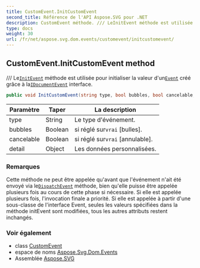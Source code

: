 ```yaml
---
title: CustomEvent.InitCustomEvent
second_title: Référence de l'API Aspose.SVG pour .NET
description: CustomEvent méthode. /// LeInitEvent méthode est utilisée pour initialiser la valeur dunEvent créé grâce à laIDocumentEvent interface.
type: docs
weight: 30
url: /fr/net/aspose.svg.dom.events/customevent/initcustomevent/
---
```

## CustomEvent.InitCustomEvent method

/// Le[`InitEvent`](../../event/initevent/) méthode est utilisée pour initialiser la valeur d'un[`Event`](../../event/) créé grâce à la[`IDocumentEvent`](../../idocumentevent/) interface.

```csharp
public void InitCustomEvent(string type, bool bubbles, bool cancelable, object detail)
```

| Paramètre | Taper | La description |
| --- | --- | --- |
| type | String | Le type d'événement. |
| bubbles | Boolean | si réglé sur`vrai` [bulles]. |
| cancelable | Boolean | si réglé sur`vrai` [annulable]. |
| detail | Object | Les données personnalisées. |

### Remarques

Cette méthode ne peut être appelée qu'avant que l'événement n'ait été envoyé via le[`DispatchEvent`](../../ieventtarget/dispatchevent/) méthode, bien qu'elle puisse être appelée plusieurs fois au cours de cette phase si nécessaire. Si elle est appelée plusieurs fois, l'invocation finale a priorité. Si elle est appelée à partir d'une sous-classe de l'interface Event, seules les valeurs spécifiées dans la méthode initEvent sont modifiées, tous les autres attributs restent inchangés.

### Voir également

* class [CustomEvent](../)
* espace de noms [Aspose.Svg.Dom.Events](../../customevent/)
* Assemblée [Aspose.SVG](../../../)


